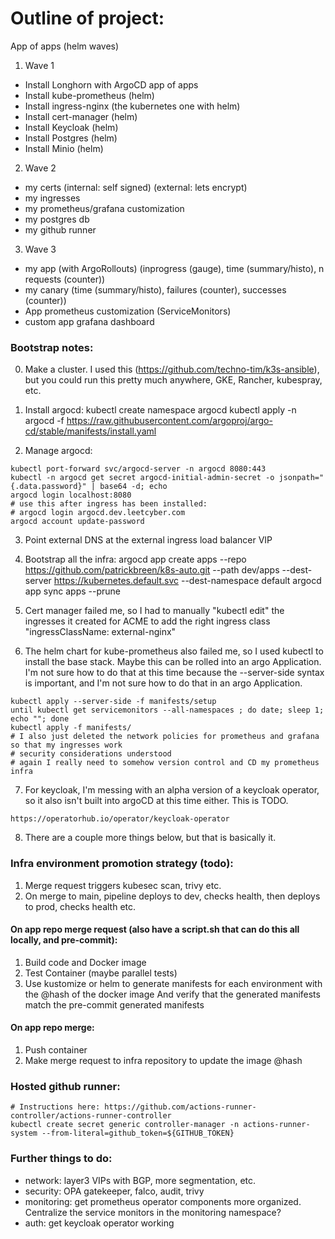 # Outline of project:

App of apps (helm waves)

1. Wave 1
 * Install Longhorn with ArgoCD app of apps
 * Install kube-prometheus (helm)
 * Install ingress-nginx (the kubernetes one with helm)
 * Install cert-manager (helm)
 * Install Keycloak (helm)
 * Install Postgres (helm)
 * Install Minio (helm)

2. Wave 2
 * my certs (internal: self signed) (external: lets encrypt)
 * my ingresses
 * my prometheus/grafana customization
 * my postgres db
 * my github runner

3. Wave 3
 * my app (with ArgoRollouts) (inprogress (gauge), time (summary/histo), n requests (counter))
 * my canary (time (summary/histo), failures (counter), successes (counter))
 * App prometheus customization (ServiceMonitors)
 * custom app grafana dashboard

### Bootstrap notes:
0. Make a cluster. I used this (https://github.com/techno-tim/k3s-ansible), but you could run this pretty much anywhere, GKE, Rancher, kubespray, etc.

1. Install argocd:
kubectl create namespace argocd
kubectl apply -n argocd -f https://raw.githubusercontent.com/argoproj/argo-cd/stable/manifests/install.yaml

2. Manage argocd:
```
kubectl port-forward svc/argocd-server -n argocd 8080:443
kubectl -n argocd get secret argocd-initial-admin-secret -o jsonpath="{.data.password}" | base64 -d; echo
argocd login localhost:8080
# use this after ingress has been installed:
# argocd login argocd.dev.leetcyber.com
argocd account update-password
```

3. Point external DNS at the external ingress load balancer VIP

4. Bootstrap all the infra:
argocd app create apps --repo https://github.com/patrickbreen/k8s-auto.git --path dev/apps --dest-server https://kubernetes.default.svc --dest-namespace default
argocd app sync apps --prune

5. Cert manager failed me, so I had to manually "kubectl edit" the ingresses it created for ACME to add the right ingress class "ingressClassName: external-nginx"

6. The helm chart for kube-prometheus also failed me, so I used kubectl to install the base stack. Maybe this can be rolled into an argo Application. I'm not sure how to do that at this time because the --server-side syntax is important, and I'm not sure how to do that in an argo Application.

```
kubectl apply --server-side -f manifests/setup
until kubectl get servicemonitors --all-namespaces ; do date; sleep 1; echo ""; done
kubectl apply -f manifests/
# I also just deleted the network policies for prometheus and grafana so that my ingresses work
# security considerations understood
# again I really need to somehow version control and CD my prometheus infra
```

7. For keycloak, I'm messing with an alpha version of a keycloak operator, so it also isn't built into argoCD at this time either. This is TODO.

```
https://operatorhub.io/operator/keycloak-operator
```

8. There are a couple more things below, but that is basically it.


### Infra environment promotion strategy (todo):
1. Merge request triggers kubesec scan, trivy etc.
2. On merge to main, pipeline deploys to dev, checks health, then deploys to prod, checks health etc.

#### On app repo merge request (also have a script.sh that can do this all locally, and pre-commit):
1. Build code and Docker image
2. Test Container (maybe parallel tests)
3. Use kustomize or helm to generate manifests for each environment with the @hash of the docker image
   And verify that the generated manifests match the pre-commit generated manifests

#### On app repo merge:
1. Push container
2. Make merge request to infra repository to update the image @hash

### Hosted github runner:
```
# Instructions here: https://github.com/actions-runner-controller/actions-runner-controller
kubectl create secret generic controller-manager -n actions-runner-system --from-literal=github_token=${GITHUB_TOKEN}
```

### Further things to do:
* network: layer3 VIPs with BGP, more segmentation, etc.
* security: OPA gatekeeper, falco, audit, trivy
* monitoring: get prometheus operator components more organized. Centralize the service monitors in the monitoring namespace?
* auth: get keycloak operator working


